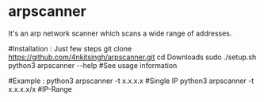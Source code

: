 # arpscanner
It's an arp network scanner which scans a wide range of addresses.

#Installation : Just few steps
git clone https://github.com/4nkitsingh/arpscanner.git
cd Downloads
sudo ./setup.sh
python3 arpscanner --help  #See usage information

#Example :
python3 arpscanner -t x.x.x.x #Single IP
python3 arpscanner -t x.x.x.x/x #IP-Range

